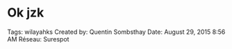 # Ok jzk

Tags: wilayahks
Created by: Quentin Sombsthay
Date: August 29, 2015 8:56 AM
Réseau: Surespot